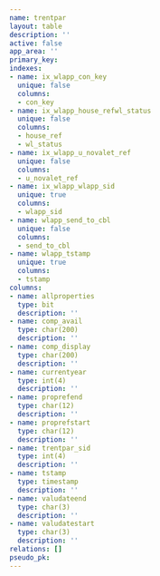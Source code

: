 ```yaml
---
name: trentpar
layout: table
description: ''
active: false
app_area: ''
primary_key: 
indexes:
- name: ix_wlapp_con_key
  unique: false
  columns:
  - con_key
- name: ix_wlapp_house_refwl_status
  unique: false
  columns:
  - house_ref
  - wl_status
- name: ix_wlapp_u_novalet_ref
  unique: false
  columns:
  - u_novalet_ref
- name: ix_wlapp_wlapp_sid
  unique: true
  columns:
  - wlapp_sid
- name: wlapp_send_to_cbl
  unique: false
  columns:
  - send_to_cbl
- name: wlapp_tstamp
  unique: true
  columns:
  - tstamp
columns:
- name: allproperties
  type: bit
  description: ''
- name: comp_avail
  type: char(200)
  description: ''
- name: comp_display
  type: char(200)
  description: ''
- name: currentyear
  type: int(4)
  description: ''
- name: proprefend
  type: char(12)
  description: ''
- name: proprefstart
  type: char(12)
  description: ''
- name: trentpar_sid
  type: int(4)
  description: ''
- name: tstamp
  type: timestamp
  description: ''
- name: valudateend
  type: char(3)
  description: ''
- name: valudatestart
  type: char(3)
  description: ''
relations: []
pseudo_pk: 
---
```


